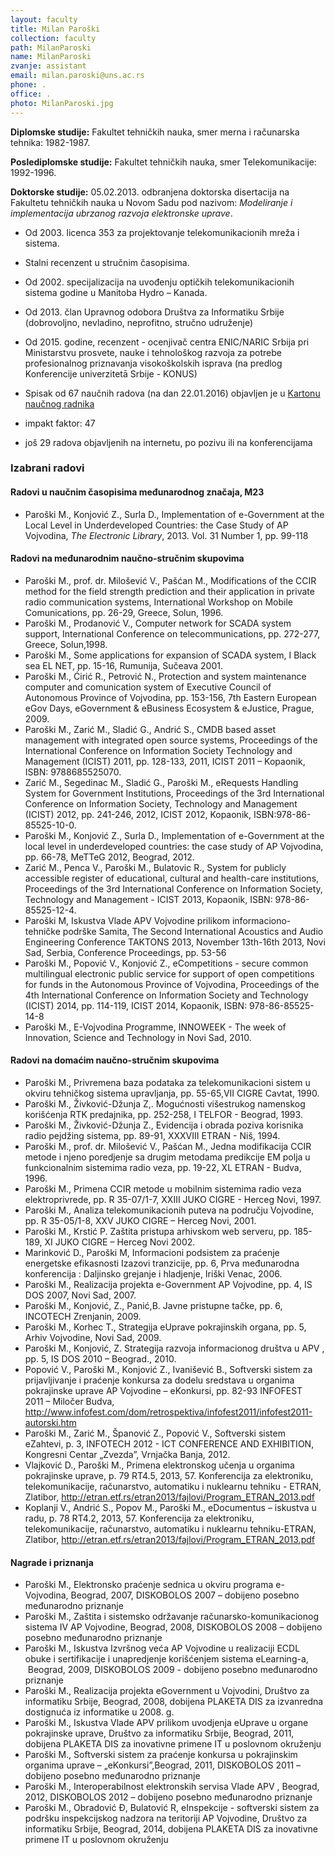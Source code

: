 ```yaml
---
layout: faculty
title: Milan Paroški
collection: faculty
path: MilanParoski
name: MilanParoski
zvanje: assistant
email: milan.paroski@uns.ac.rs
phone: .
office: .
photo: MilanParoski.jpg
---
```


**Diplomske studije:** Fakultet tehničkih nauka, smer merna i računarska tehnika: 1982-1987.

**Poslediplomske studije:** Fakultet tehničkih nauka, smer Telekomunikacije: 1992-1996.

**Doktorske studije:** 05.02.2013. odbranjena doktorska disertacija na Fakultetu tehničkih nauka u Novom Sadu pod nazivom: *Modeliranje i implementacija ubrzanog razvoja elektronske uprave*.

* Od 2003. licenca 353 za projektovanje telekomunikacionih mreža i sistema.
* Stalni recenzent u stručnim časopisima.
* Od 2002. specijalizacija na uvođenju optičkih telekomunikacionih sistema godine u Manitoba Hydro – Kanada.
* Od 2013. član Upravnog odobora Društva za Informatiku Srbije (dobrovoljno, nevladino, neprofitno, stručno udruženje)
* Od 2015. godine, recenzent - ocenjivač centra ENIC/NARIC Srbija pri Ministarstvu prosvete, nauke i tehnološkog razvoja za potrebe profesionalnog priznavanja visokoškolskih isprava (na predlog Konferencije univerzitetā Srbije - KONUS)

* Spisak od 67 naučnih radova (na dan 22.01.2016) objavljen je u [Kartonu naučnog radnika](http://knr.uns.ac.rs/imenikSvi.xhtml)
* impakt faktor: 47
* još 29 radova objavljenih na internetu, po pozivu ili na konferencijama


### Izabrani radovi

#### Radovi u naučnim časopisima međunarodnog značaja, M23


* Paroški M., Konjović Z., Surla D., Implementation of e-Government at the Local Level in Underdeveloped Countries: the Case Study of AP Vojvodina, *The Electronic Library*, 2013. Vol. 31 Number 1, pp. 99-118

#### Radovi na međunarodnim naučno-stručnim skupovima

* Paroški M., prof. dr. Milošević V., Pašćan M., Modifications of the CCIR method for the field strength prediction and their application in private radio communication systems, International Workshop on Mobile Comunications, pp. 26-29, Greece, Solun, 1996.
* Paroški M., Prodanović V.,  Computer network for SCADA system support, International Conference on telecommunications, pp. 272-277, Greece, Solun,1998.
* Paroški M.,  Some applications for expansion of SCADA system, I Black sea EL NET, pp. 15-16, Rumunija, Sučeava 2001.
* Paroški M., Ćirić R., Petrović N., Protection and system maintenance computer and comunication system of Executive Council of Autonomous Province of Vojvodina, pp. 153-156, 7th Eastern European eGov Days, eGovernment & eBusiness Ecosystem & eJustice, Prague, 2009.
* Paroški M., Zarić M., Sladić G., Andrić S., CMDB based asset management with integrated open source systems, Proceedings of the International Conference on Information Society Technology and Management (ICIST) 2011, pp. 128-133, 2011, ICIST 2011 – Kopaonik, ISBN: 9788685525070. 
* Zarić M., Segedinac M., Sladić G., Paroški M., eRequests Handling System for Government Institutions, Proceedings of the 3rd International Conference on Information Society, Technology and Management (ICIST) 2012, pp. 241-246, 2012, ICIST 2012, Kopaonik, ISBN:978-86-85525-10-0.
* Paroški M., Konjović Z., Surla D., Implementation of e-Government at the local level in underdeveloped countries: the case study of AP Vojvodina, pp. 66-78, MeTTeG 2012, Beograd, 2012.
* Zarić M., Penca V., Paroški M., Bulatovic R., System for publicly accessible register of educational, cultural and health-care institutions, Proceedings of the 3rd International Conference on Information Society, Technology and Management - ICIST 2013, Kopaonik, ISBN: 978-86-85525-12-4.
* Paroški M, Iskustva Vlade APV Vojvodine prilikom informaciono-tehničke podrške Samita,  The Second International Acoustics and Audio Engineering Conference TAKTONS 2013, November 13th-16th 2013, Novi Sad, Serbia, Conference Proceedings, pp. 53-56
* Paroški M., Popović V., Konjović Z., eCompetitions - secure common multilingual electronic public service for support of open competitions for funds in the Autonomous Province of Vojvodina, Proceedings of the 4th International Conference on Information Society and Technology (ICIST) 2014,  pp. 114-119, ICIST 2014, Kopaonik, ISBN: 978-86-85525-14-8
* Paroški M., E-Vojvodina Programme,  INNOWEEK - The week of Innovation, Science and Technology in Novi Sad, 2010.

#### Radovi na domaćim naučno-stručnim skupovima

* Paroški M., Privremena baza podataka za telekomunikacioni sistem  u okviru tehničkog sistema upravljanja, pp. 55-65,VII  CIGRE Cavtat, 1990.
* Paroški M., Živković-Džunja Z,. Mogućnosti višestrukog namenskog korišćenja RTK predajnika, pp. 252-258, I  TELFOR - Beograd, 1993.
* Paroški M., Živković-Džunja Z., Evidencija i obrada poziva korisnika radio pejdžing sistema, pp. 89-91, XXXVIII  ETRAN - Niš, 1994.
* Paroški M., prof. dr. Milošević V., Pašćan M., Jedna modifikacija CCIR metode i njeno poredjenje sa drugim metodama predikcije EM polja u funkcionalnim sistemima radio veza, pp. 19-22, XL  ETRAN - Budva, 1996.
* Paroški M., Primena CCIR metode u mobilnim sistemima radio veza elektroprivrede, pp. R 35-07/1-7, XXIII  JUKO CIGRE  - Herceg Novi, 1997.
* Paroški M.,  Analiza telekomunikacionih puteva na području Vojvodine, pp. R 35-05/1-8, XXV JUKO CIGRE – Herceg Novi, 2001.
* Paroški M., Krstić P. Zaštita pristupa arhivskom web serveru, pp. 185-189, XI JUKO CIGRE – Herceg Novi 2002.
* Marinković D., Paroški M, Informacioni podsistem za praćenje energetske efikasnosti Izazovi tranzicije, pp. 6,  Prva međunarodna konferencija : Daljinsko grejanje i hladjenje,  Iriški Venac, 2006.
* Paroški M., Realizacija projekta e-Government AP Vojvodine, pp. 4, IS DOS 2007, Novi Sad, 2007.
* Paroški M., Konjović, Z.,  Panić,B.  Javne pristupne tačke, pp. 6,  INCOTECH Zrenjanin, 2009.
* Paroški M., Korhec T.,  Strategija eUprave pokrajinskih organa, pp. 5, Arhiv Vojvodine, Novi Sad, 2009.
* Paroški M., Konjović, Z.  Strategija razvoja informacionog društva u APV ,  pp. 5, IS DOS 2010 – Beograd., 2010.
* Popović V., Paroški M., Konjović Z., Ivanišević B., Softverski sistem za prijavljivanje i praćenje konkursa za dodelu sredstava u organima pokrajinske uprave AP Vojvodine – eKonkursi, pp. 82-93 INFOFEST 2011 – Miločer Budva, http://www.infofest.com/dom/retrospektiva/infofest2011/infofest2011-autorski.htm
* Paroški M., Zarić M., Španović Z., Popović V., Softverski sistem eZahtevi, p. 3, INFOTECH 2012 - ICT CONFERENCE AND EXHIBITION, Kongresni Centar „Zvezda”, Vrnjačka Banja, 2012.
* Vlajković D., Paroški  M., Primena elektronskog učenja u organima pokrajinske uprave, p. 79 RT4.5,  2013, 57. Konferencija za elektroniku, telekomunikacije, računarstvo, automatiku i nuklearnu tehniku - ETRAN, Zlatibor, http://etran.etf.rs/etran2013/fajlovi/Program_ETRAN_2013.pdf
* Koplanji V., Andrić S., Popov M., Paroški M., eDocumentus – iskustva u radu, p. 78 RT4.2,  2013,  57. Konferencija za elektroniku, telekomunikacije, računarstvo, automatiku i nuklearnu tehniku-ETRAN, Zlatibor, http://etran.etf.rs/etran2013/fajlovi/Program_ETRAN_2013.pdf

#### Nagrade i priznanja

* Paroški M., Elektronsko praćenje sednica u okviru programa e-Vojvodina, Beograd, 2007, DISKOBOLOS 2007 – dobijeno posebno međunarodno priznanje
* Paroški M., Zaštita i sistemsko održavanje računarsko-komunikacionog sistema IV AP Vojvodine, Beograd, 2008, DISKOBOLOS 2008 – dobijeno posebno međunarodno priznanje
* Paroški M., Iskustva Izvršnog veća AP Vojvodine u realizaciji ECDL obuke i sertifikacije i unapredjenje korišćenjem sistema eLearning-a,  Beograd, 2009, DISKOBOLOS 2009 - dobijeno posebno međunarodno priznanje
* Paroški M., Realizacija projekta eGovernment u Vojvodini, Društvo za informatiku Srbije, Beograd, 2008, dobijena PLAKETA DIS za izvanredna dostignuća iz  informatike u 2008. g.
* Paroški M., Iskustva Vlade APV prilikom uvodjenja eUprave u organe pokrajinske uprave, Društvo za informatiku Srbije, Beograd, 2011, dobijena PLAKETA DIS za inovativne primene IT u poslovnom okruženju
* Paroški M., Softverski sistem za praćenje konkursa u pokrajinskim organima uprave – „eKonkursi”,Beograd, 2011, DISKOBOLOS 2011 – dobijeno posebno međunarodno priznanje
* Paroški M., Interoperabilnost elektronskih servisa Vlade APV , Beograd, 2012, DISKOBOLOS 2012 – dobijeno posebno međunarodno priznanje
* Paroški M., Obradović Đ, Bulatović R, eInspekcije - softverski sistem za podršku inspekcijskog nadzora na teritoriji AP Vojvodine, Društvo za informatiku Srbije, Beograd, 2014, dobijena PLAKETA DIS za inovativne primene IT u poslovnom okruženju
